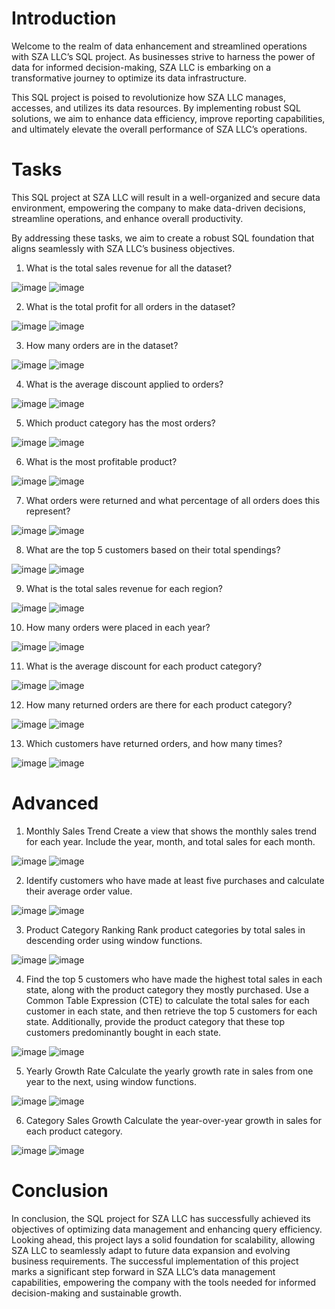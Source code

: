 # Introduction

Welcome to the realm of data enhancement and streamlined operations with SZA LLC’s SQL project. As businesses strive to harness the power of data for informed decision-making, SZA LLC is embarking on a transformative journey to optimize its data infrastructure.

This SQL project is poised to revolutionize how SZA LLC manages, accesses, and utilizes its data resources. By implementing robust SQL solutions, we aim to enhance data efficiency, improve reporting capabilities, and ultimately elevate the overall performance of SZA LLC’s operations.

# Tasks

This SQL project at SZA LLC will result in a well-organized and secure data environment, empowering the company to make data-driven decisions, streamline operations, and enhance overall productivity.

By addressing these tasks, we aim to create a robust SQL foundation that aligns seamlessly with SZA LLC’s business objectives.

1. What is the total sales revenue for all the dataset?

![image](https://github.com/user-attachments/assets/d3b935dd-d42b-4138-b38f-0b66da66e4ff)
![image](https://miro.medium.com/v2/resize:fit:532/format:webp/1*WMaNmF6oURbsJZBaJhZPug.png)

2. What is the total profit for all orders in the dataset?


![image](https://miro.medium.com/v2/resize:fit:640/format:webp/1*D2HHm80sETQBL4lGIjIjoA.png)
![image](https://miro.medium.com/v2/resize:fit:640/format:webp/1*JdsAhFtcpYKwpqkrdEQrjA.png)



3. How many orders are in the dataset?

![image](https://miro.medium.com/v2/resize:fit:570/format:webp/1*XD3Gn56S5EHyLSoPRwZpTA.png)
![image](https://miro.medium.com/v2/resize:fit:640/format:webp/1*b7MkopQLjR7y6AkjaJPFZg.png)


4. What is the average discount applied to orders?

![image](https://miro.medium.com/v2/resize:fit:640/format:webp/1*KMSbnOgin_m8xs44qOilyA.png)
![image](https://miro.medium.com/v2/resize:fit:640/format:webp/1*CpE0gKbXBW77aELy90PZtA.png)


5. Which product category has the most orders?

![image](https://miro.medium.com/v2/resize:fit:640/format:webp/1*VVA0Z6oK9Ju0rAyW14sPzQ.png)
![image](https://miro.medium.com/v2/resize:fit:522/format:webp/1*a3FfouZX3ii7jeLuTT5ZdA.png)




6. What is the most profitable product?


![image](https://miro.medium.com/v2/resize:fit:640/format:webp/1*AbgCGCiS2bUHGNpN-neZgw.jpeg)
![image](https://miro.medium.com/v2/resize:fit:602/format:webp/1*WsJk_ETRO4Cpa-Jkvi51gw.jpeg)


7. What orders were returned and what percentage of all orders does this represent?


![image](https://miro.medium.com/v2/resize:fit:640/format:webp/1*HfXYwWMoM2ZLfPwtuFHdeA.jpeg)
![image](https://miro.medium.com/v2/resize:fit:640/format:webp/1*cEueKxCvLxMvgcIdFsdQKw.jpeg)


 8. What are the top 5 customers based on their total spendings?

![image](https://miro.medium.com/v2/resize:fit:640/format:webp/1*bnMhdVCb7rZX1d2-pTpbFg.png)
![image](https://miro.medium.com/v2/resize:fit:640/format:webp/1*iZKwbeNk12ortjGVN4fdvQ.png)


 9. What is the total sales revenue for each region?


![image](https://miro.medium.com/v2/resize:fit:640/format:webp/1*HTkLJf0Iz2DMlWCZ-c2rYA.png)
![image](https://miro.medium.com/v2/resize:fit:590/format:webp/1*4MsxwUNCvh0EV437lNf1TA.png)

10. How many orders were placed in each year?

![image](https://miro.medium.com/v2/resize:fit:640/format:webp/1*-I8BgBe1UjwSMRT-7LklAQ.png)
![image](https://miro.medium.com/v2/resize:fit:640/format:webp/1*BJNPJP7zZbdclWMoiMicnA.png)


11. What is the average discount for each product category?

![image](https://miro.medium.com/v2/resize:fit:640/format:webp/1*JC9-874KSEf6-ypncfDd9g.png)
![image](https://miro.medium.com/v2/resize:fit:640/format:webp/1*nvwrxQnkSAZ8ku4LXj9LQA.png)


12. How many returned orders are there for each product category?

![image](https://miro.medium.com/v2/resize:fit:640/format:webp/1*IB4MGmy7axbc97O_TbR1WA.jpeg)
![image](https://miro.medium.com/v2/resize:fit:640/format:webp/1*oJetkAQs2vemsJKRMvNW8w.jpeg)


13. Which customers have returned orders, and how many times?

![image](https://miro.medium.com/v2/resize:fit:720/format:webp/1*BXMhYN4Bgb3PXExcxPBWFw.jpeg)
![image](https://cdn-images-1.medium.com/max/800/1*XYFXW9jujzM_DUViNWXmAQ.png)


# Advanced

 1. Monthly Sales Trend
Create a view that shows the monthly sales trend for each year. Include the year, month, and total sales for each month.

![image](https://miro.medium.com/v2/resize:fit:478/format:webp/1*x66i3tF4oTVHXKojrT6k7w.png)
![image](https://miro.medium.com/v2/resize:fit:640/format:webp/1*ZAT7s32G4KcfiIdRhC7jYg.jpeg)


 2. Identify customers who have made at least five purchases and calculate their average order value.


 ![image](https://miro.medium.com/v2/resize:fit:720/format:webp/1*RtaHxAs1QVE45ZMsLdlQiA.jpeg)
![image](https://miro.medium.com/v2/resize:fit:640/format:webp/1*xm3D2K998pL2JGe65VoLLg.jpeg)

3. Product Category Ranking
Rank product categories by total sales in descending order using window functions.

![image](https://miro.medium.com/v2/resize:fit:640/format:webp/1*E9YsrHQZt2siFRLeJ8OgJA.png)
![image](https://miro.medium.com/v2/resize:fit:640/format:webp/1*5JlE406LcaUc-SGk8KRLBA.png)

4. Find the top 5 customers who have made the highest total sales in each state, along with the product category they mostly purchased. Use a Common Table Expression (CTE) to calculate the total sales for each customer in each state, and then retrieve the top 5 customers for each state. Additionally, provide the product category that these top customers predominantly bought in each state.


![image](https://miro.medium.com/v2/resize:fit:720/format:webp/1*y_DW57-J6IPMg7cUBcppJA.jpeg)
![image](https://miro.medium.com/v2/resize:fit:640/format:webp/1*xu3zVKS0IzyTEqex4tq4xg.jpeg)

 5. Yearly Growth Rate Calculate the yearly growth rate in sales from one year to the next, using window functions.

 ![image](https://miro.medium.com/v2/resize:fit:720/format:webp/1*LM1mEZxWezXdMzK9rkOfzA.jpeg)
![image](https://miro.medium.com/v2/resize:fit:640/format:webp/1*ouHSLgPmQQHX-Rbf6bwLZw.jpeg)

 6. Category Sales Growth Calculate the year-over-year growth in sales for each product category.

 ![image](https://miro.medium.com/v2/resize:fit:720/format:webp/1*Cy1vkknCPULMr81ZoqCL8w.jpeg)
![image](https://miro.medium.com/v2/resize:fit:640/format:webp/1*0KPPWK5tgRFmiTS2LbT0VQ.jpeg)

# Conclusion

In conclusion, the SQL project for SZA LLC has successfully achieved its objectives of optimizing data management and enhancing query efficiency. Looking ahead, this project lays a solid foundation for scalability, allowing SZA LLC to seamlessly adapt to future data expansion and evolving business requirements. The successful implementation of this project marks a significant step forward in SZA LLC’s data management capabilities, empowering the company with the tools needed for informed decision-making and sustainable growth.

